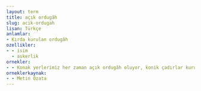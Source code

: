 ```yaml
---
layout: term
title: açık ordugâh
slug: acik-ordugah
lisan: Türkçe
anlamlar:
- Kırda kurulan ordugâh
ozellikler:
- - isim
  - askerlik
ornekler:
- - Konak yerlerimiz her zaman açık ordugâh oluyor, konik çadırlar kuruluyor, kazanlar kaynıyor, herkeste bir faaliyet başlıyordu.
orneklerkaynak:
- - Metin Özata
---
```

